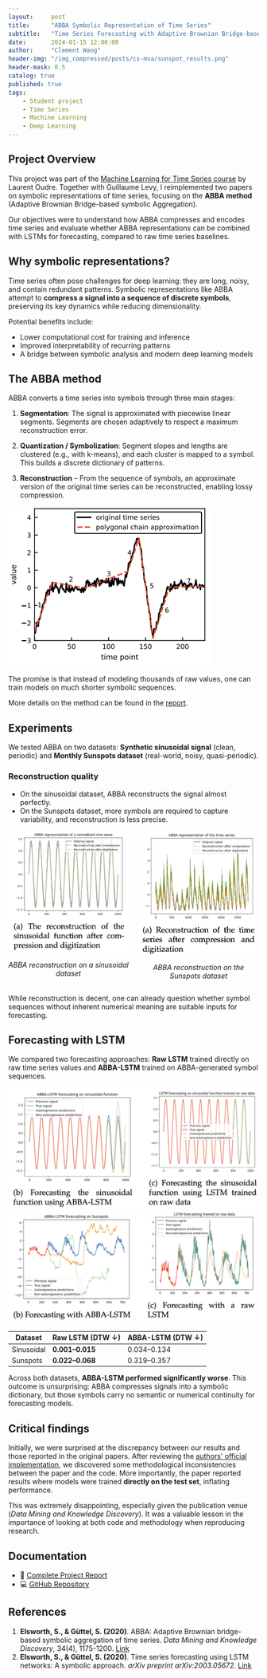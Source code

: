 ```yaml
---
layout:     post
title:      "ABBA Symbolic Representation of Time Series"
subtitle:   "Time Series Forecasting with Adaptive Brownian Bridge-based Symbolic Aggregation "
date:       2024-01-15 12:00:00
author:     "Clement Wang"
header-img: "/img_compressed/posts/cs-mva/sunspot_results.png"
header-mask: 0.5
catalog: true
published: true
tags:
    - Student project
    - Time Series
    - Machine Learning
    - Deep Learning
---
```


## Project Overview

This project was part of the [Machine Learning for Time Series course](http://www.laurentoudre.fr/ast.html) by Laurent Oudre. Together with Guillaume Levy, I reimplemented two papers on symbolic representations of time series, focusing on the **ABBA method** (Adaptive Brownian Bridge-based symbolic Aggregation).

Our objectives were to understand how ABBA compresses and encodes time series and evaluate whether ABBA representations can be combined with LSTMs for forecasting, compared to raw time series baselines.  


## Why symbolic representations?

Time series often pose challenges for deep learning: they are long, noisy, and contain redundant patterns. Symbolic representations like ABBA attempt to **compress a signal into a sequence of discrete symbols**, preserving its key dynamics while reducing dimensionality.  

Potential benefits include:
- Lower computational cost for training and inference  
- Improved interpretability of recurring patterns  
- A bridge between symbolic analysis and modern deep learning models  


## The ABBA method

ABBA converts a time series into symbols through three main stages:

1. **Segmentation**: The signal is approximated with piecewise linear segments. Segments are chosen adaptively to respect a maximum reconstruction error.  

2. **Quantization / Symbolization**: Segment slopes and lengths are clustered (e.g., with k-means), and each cluster is mapped to a symbol. This builds a discrete dictionary of patterns.  

3. **Reconstruction** – From the sequence of symbols, an approximate version of the original time series can be reconstructed, enabling lossy compression.  

![ABBA decomposition](/img_compressed/posts/cs-mva/abba_decomposition.png)

The promise is that instead of modeling thousands of raw values, one can train models on much shorter symbolic sequences.

More details on the method can be found in the [report](https://raw.githubusercontent.com/clementw168/abba-lstm/main/report.pdf).

## Experiments

We tested ABBA on two datasets: **Synthetic sinusoidal signal** (clean, periodic) and **Monthly Sunspots dataset** (real-world, noisy, quasi-periodic).  

### Reconstruction quality

- On the sinusoidal dataset, ABBA reconstructs the signal almost perfectly.  
- On the Sunspots dataset, more symbols are required to capture variability, and reconstruction is less precise.  

<div style="display: flex; justify-content: center; gap: 20px;">
  <div style="flex: 1; text-align: center;">
    <img src="/img_compressed/posts/cs-mva/abba_example_sinus.png" alt="ABBA reconstruction - sinusoidal" style="max-width:100%; border-radius:10px;">
    <p><em>ABBA reconstruction on a sinusoidal dataset</em></p>
  </div>
  <div style="flex: 1; text-align: center;">
    <img src="/img_compressed/posts/cs-mva/abba_example_sunspot.png" alt="ABBA reconstruction - sunspots" style="max-width:100%; border-radius:10px;">
    <p><em>ABBA reconstruction on the Sunspots dataset</em></p>
  </div>
</div>

While reconstruction is decent, one can already question whether symbol sequences without inherent numerical meaning are suitable inputs for forecasting.


## Forecasting with LSTM

We compared two forecasting approaches: **Raw LSTM** trained directly on raw time series values and **ABBA-LSTM** trained on ABBA-generated symbol sequences.  

![Results on sinusoidal](/img_compressed/posts/cs-mva/sinus_results.png)
![Results on sunspots](/img_compressed/posts/cs-mva/sunspot_results.png)

| Dataset         | Raw LSTM (DTW ↓) | ABBA-LSTM (DTW ↓) |
|-----------------|------------------|-------------------|
| Sinusoidal      | **0.001–0.015**  | 0.034–0.134       |
| Sunspots        | **0.022–0.068**  | 0.319–0.357       |

Across both datasets, **ABBA-LSTM performed significantly worse**. This outcome is unsurprising: ABBA compresses signals into a symbolic dictionary, but those symbols carry no semantic or numerical continuity for forecasting models.  


## Critical findings

Initially, we were surprised at the discrepancy between our results and those reported in the original papers. After reviewing the [authors' official implementation](https://github.com/nla-group/ABBA), we discovered some methodological inconsistencies between the paper and the code. More importantly, the paper reported results where models were trained **directly on the test set**, inflating performance.  

This was extremely disappointing, especially given the publication venue (*Data Mining and Knowledge Discovery*). It was a valuable lesson in the importance of looking at both code and methodology when reproducing research.


## Documentation

- 📄 [Complete Project Report](https://raw.githubusercontent.com/clementw168/abba-lstm/main/report.pdf)  
- 💻 [GitHub Repository](https://github.com/clementw168/abba-lstm)  


## References

1. **Elsworth, S., & Güttel, S. (2020)**. ABBA: Adaptive Brownian bridge-based symbolic aggregation of time series. *Data Mining and Knowledge Discovery*, 34(4), 1175-1200. [Link](https://arxiv.org/abs/2003.12469)  
2. **Elsworth, S., & Güttel, S. (2020)**. Time series forecasting using LSTM networks: A symbolic approach. *arXiv preprint arXiv:2003.05672*. [Link](https://arxiv.org/abs/2003.05672)  
